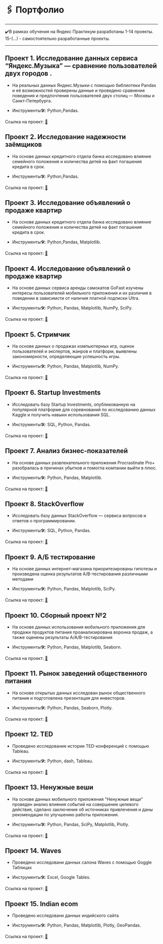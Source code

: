# 🖇 Портфолио
---

✔️В рамках обучения на Яндекс Практикум разработаны 1-14 проекты. 15-(...) - самостоятельно разработанные проекты.

---
##  Проект 1. Исследование данных сервиса “Яндекс.Музыка” — сравнение пользователей двух городов . 

* На реальных данных Яндекс.Музыки c помощью библиотеки Pandas и её возможностей проверены данные и проведено сравнение поведения и предпочтения пользователей двух столиц — Москвы и Санкт-Петербурга.

* Инструменты🛠: Python,Pandas.

Ссылка на проект: <a href="https://github.com/nastyaspec/Portfolio/tree/main/01.%20%D0%AF%D0%BD%D0%B4%D0%B5%D0%BA%D1%81%20%D0%9C%D1%83%D0%B7%D1%8B%D0%BA%D0%B0" target="_blank">📝</a>

## Проект 2. Исследование надежности заёмщиков

* На основе данных кредитного отдела банка исследовано влияние семейного положения и количества детей на факт погашения кредита в срок. 

* Инструменты🛠: Python,Pandas.

Ссылка на проект: <a href="https://github.com/nastyaspec/Portfolio/blob/main/02.%20%D0%98%D1%81%D1%81%D0%BB%D0%B5%D0%B4%D0%BE%D0%B2%D0%B0%D0%BD%D0%B8%D0%B5%20%D0%BD%D0%B0%D0%B4%D0%B5%D0%B6%D0%BD%D0%BE%D1%81%D1%82%D0%B8%20%D0%B7%D0%B0%D0%B5%D0%BC%D1%89%D0%B8%D0%BA%D0%BE%D0%B2/%D0%9F%D1%80%D0%B5%D0%B4%D0%BE%D0%B1%D1%80%D0%B0%D0%B1%D0%BE%D1%82%D0%BA%D0%B0%20%D0%B4%D0%B0%D0%BD%D0%BD%D1%8B%D1%85.ipynb" target="_blank">📝</a>

## Проект 3. Исследование объявлений о продаже квартир

* На основе данных кредитного отдела банка исследовано влияние семейного положения и количества детей на факт погашения кредита в срок. 

* Инструменты🛠: Python,Pandas, Matplotlib.

Ссылка на проект: <a href="https://github.com/nastyaspec/Portfolio/blob/main/03.%20%D0%98%D1%81%D1%81%D0%BB%D0%B5%D0%B4%D0%BE%D0%B2%D0%B0%D0%BD%D0%B8%D0%B5%20%D0%BE%D0%B1%D1%8A%D1%8F%D0%B2%D0%BB%D0%B5%D0%BD%D0%B8%D0%B9%20%D0%BE%20%D0%BF%D1%80%D0%BE%D0%B4%D0%B0%D0%B6%D0%B5%20%D0%BA%D0%B2%D0%B0%D1%80%D1%82%D0%B8%D1%80/%D0%98%D1%81%D1%81%D0%BB%D0%B5%D0%B4%D0%BE%D0%B2%D0%B0%D1%82%D0%B5%D0%BB%D1%8C%D1%81%D0%BA%D0%B8%D0%B9%20%D0%B0%D0%BD%D0%B0%D0%BB%D0%B8%D0%B7%20%D0%B4%D0%B0%D0%BD%D0%BD%D1%8B%D1%85.ipynb" target="_blank">📝</a>

## Проект 4. Исследование объявлений о продаже квартир

* На основе данных сервиса аренды самокатов GoFast изучены интересы пользователей мобильного приложения и их различия в поведении в зависимсти от наличия платной подписки Ultra. 

* Инструменты🛠: Python, Pandas, Matplotlib, NumPy, SciPy.

Ссылка на проект: <a href="https://github.com/nastyaspec/Portfolio/blob/main/04.%20GoFast/%D0%A1%D1%82%D0%B0%D1%82%D0%B8%D1%81%D1%82%D0%B8%D1%87%D0%B5%D1%81%D0%BA%D0%B8%D0%B9%20%D0%B0%D0%BD%D0%B0%D0%BB%D0%B8%D0%B7%20%D0%B4%D0%B0%D0%BD%D0%BD%D1%8B%D1%85.ipynb" target="_blank">📝</a>

## Проект 5. Стримчик

* На основе данных о продажах компьютерных игр, оценок пользователей и экспертов, жанров и платформ, выявлены закономерности, определяющие успешность игры. 

* Инструменты🛠: Python, Pandas, Matplotlib, NumPy.

Ссылка на проект: <a href="https://github.com/nastyaspec/Portfolio/tree/main/05.%20%D0%A1%D1%82%D1%80%D0%B8%D0%BC%D1%87%D0%B8%D0%BA" target="_blank">📝</a>

## Проект 6. Startup Investments

* Исследовать базу  Startup Investments, опубликованную на популярной платформе для соревнований по исследованию данных Kaggle и получить навыки использования SQL. 

* Инструменты🛠: SQL, Python, Pandas.

Ссылка на проект: <a href="https://github.com/nastyaspec/Portfolio/blob/main/06.%20Startup%20Investments/%D0%91%D0%B0%D0%B7%D0%BE%D0%B2%D1%8B%D0%B8%CC%86%20SQL.ipynb">📝</a>

## Проект 7. Анализ бизнес-показателей

* На основе данных развлекательного приложения Procrastinate Pro+ разобралась в причинах убытков и помогла компании выйти в плюс.

* Инструменты🛠: Python, Pandas, Matplotlib.

Ссылка на проект: <a href="https://github.com/nastyaspec/Portfolio/blob/main/07.%20Procrastinate%20Pro%2B/7.ipynb">📝</a>

## Проект 8. StackOverflow

* Исследовать базу данных  StackOverflow — сервиса вопросов и ответов о программировании. 

* Инструменты🛠: SQL, Python, Pandas.

Ссылка на проект: <a href="https://github.com/nastyaspec/Portfolio/blob/main/08.%20StackOverflow/%D0%9F%D1%80%D0%BE%D0%B4%D0%B2%D0%B8%D0%BD%D1%83%D1%82%D1%8B%D0%B8%CC%86%20SQL.ipynb">📝</a>

## Проект 9. А/Б тестирование

* На основе данных интернет-магазина приоритезированы гипотезы и произведена оценка результатов A/B-тестирования различными методами

* Инструменты🛠: Python, Pandas, Matplotlib, SciPy.

Ссылка на проект: <a href="https://github.com/nastyaspec/Portfolio/blob/main/09.%20%D0%90-%D0%91%20%D1%82%D0%B5%D1%81%D1%82%D0%B8%D1%80%D0%BE%D0%B2%D0%B0%D0%BD%D0%B8%D0%B5/%D0%9F%D1%80%D0%B8%D0%BD%D1%8F%D1%82%D0%B8%D0%B5_%D1%80%D0%B5%D1%88%D0%B5%D0%BD%D0%B8%D0%B9_%D0%B2_%D0%B1%D0%B8%D0%B7%D0%BD%D0%B5%D1%81%D0%B5.ipynb">📝</a>

## Проект 10. Сборный проект №2

* На основе данных использования мобильного приложения для продажи продуктов питания проанализирована воронка продаж, а также оценены результаты A/A/B-тестирования

* Инструменты🛠: Python, Pandas, Matplotlib, Seaborn.

Ссылка на проект: <a href="https://github.com/nastyaspec/Portfolio/blob/main/10.%20%D0%A1%D1%82%D0%B0%D1%80%D1%82%D0%B0%D0%BF%20(%D0%BF%D1%80%D0%BE%D0%B4%D1%83%D0%BA%D1%82%D1%8B%20%D0%BF%D0%B8%D1%82%D0%B0%D0%BD%D0%B8%D1%8F)/%D0%A1%D0%B1%D0%BE%D1%80%D0%BD%D1%8B%D0%B9%20%D0%BF%D1%80%D0%BE%D0%B5%D0%BA%D1%82%20%E2%84%96%202.ipynb">📝</a>

## Проект 11. Рынок заведений общественного питания

* На основе открытых данных исследован рынок общественного питания и подготовлена презентация для инвесторов.

* Инструменты🛠: Python, Pandas, Seaborn, Plotly.

Ссылка на проект: <a href="https://github.com/nastyaspec/Portfolio/blob/main/11.%20%D0%A0%D1%8B%D0%BD%D0%BE%D0%BA%20%D0%B7%D0%B0%D0%B2%D0%B5%D0%B4%D0%B5%D0%BD%D0%B8%D0%B9%20%D0%BE%D0%B1%D1%89%D0%B5%D1%81%D1%82%D0%B2%D0%B5%D0%BD%D0%BD%D0%BE%D0%B3%D0%BE%20%D0%BF%D0%B8%D1%82%D0%B0%D0%BD%D0%B8%D1%8F%20%D0%9C%D0%BE%D1%81%D0%BA%D0%B2%D1%8B/11.ipynb">📝</a>

## Проект 12. TED

* Проведено исследование истории TED-конференций с помощью Tableau.

* Инструменты🛠: Python, dash, Tableau.

Ссылка на проект: <a href="https://github.com/nastyaspec/Portfolio/blob/main/12.%20TED/readme.md">📝</a>

## Проект 13. Ненужные веши

* На основе данных мобильного приложения "Ненужные вещи" проведен анализ влияния событий на совершение целевого действия, сделано заключение об источниках привлечения и даны рекомендации по улучшению работы приложения.

* Инструменты🛠: Python, Pandas, SciPy, Matplotlib, Plotly.

Ссылка на проект: <a href="https://github.com/nastyaspec/Portfolio/blob/5d026b67cd6dfd778c026793b0ab67460f8570b8/13.%20%D0%9D%D0%B5%D0%BD%D1%83%D0%B6%D0%BD%D1%8B%D0%B5%20%D0%B2%D0%B5%D1%89%D0%B8/13.ipynb">📝</a>

## Проект 14. Waves

* Проведено исследовани данных салона Waves с помощью Goggle Таблицах

* Инструменты🛠: Excel, Google Tables.

Ссылка на проект: <a href="https://github.com/nastyaspec/Portfolio/tree/main/14.%20Waves_Excel">📝</a>

## Проект 15. Indian ecom

* Проведено исследовани данных индийского сайта 

* Инструменты🛠: Python, Pandas, Matplotlib, Plotly, GeoPandas.

Ссылка на проект: <a href="https://github.com/nastyaspec/Portfolio/blob/main/15.%20Indian%20ecom/15.ipynb">📝</a>

